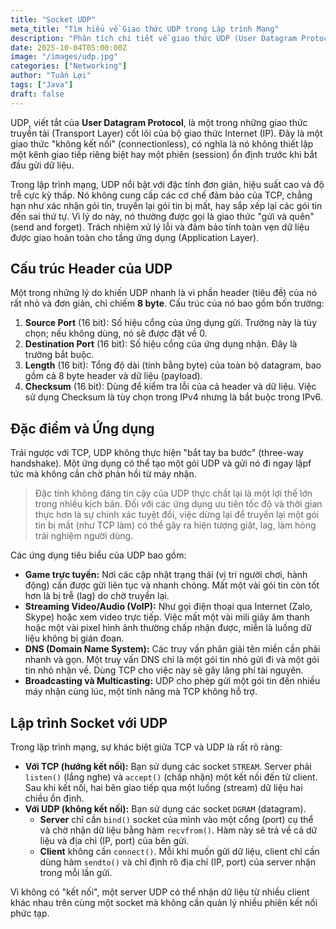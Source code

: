 ```yaml
---
title: "Socket UDP"
meta_title: "Tìm hiểu về Giao thức UDP trong Lập trình Mạng"
description: "Phân tích chi tiết về giao thức UDP (User Datagram Protocol), đặc điểm, cấu trúc, và các trường hợp sử dụng phổ biến trong lập trình mạng."
date: 2025-10-04T05:00:00Z
image: "/images/udp.jpg"
categories: ["Networking"]
author: "Tuấn Lợi"
tags: ["Java"]
draft: false
---
```


UDP, viết tắt của **User Datagram Protocol**, là một trong những giao thức truyền tải (Transport Layer) cốt lõi của bộ giao thức Internet (IP). Đây là một giao thức "không kết nối" (connectionless), có nghĩa là nó không thiết lập một kênh giao tiếp riêng biệt hay một phiên (session) ổn định trước khi bắt đầu gửi dữ liệu.

Trong lập trình mạng, UDP nổi bật với đặc tính đơn giản, hiệu suất cao và độ trễ cực kỳ thấp. Nó không cung cấp các cơ chế đảm bảo của TCP, chẳng hạn như xác nhận gói tin, truyền lại gói tin bị mất, hay sắp xếp lại các gói tin đến sai thứ tự. Vì lý do này, nó thường được gọi là giao thức "gửi và quên" (send and forget). Trách nhiệm xử lý lỗi và đảm bảo tính toàn vẹn dữ liệu được giao hoàn toàn cho tầng ứng dụng (Application Layer).

## Cấu trúc Header của UDP

Một trong những lý do khiến UDP nhanh là vì phần header (tiêu đề) của nó rất nhỏ và đơn giản, chỉ chiếm **8 byte**. Cấu trúc của nó bao gồm bốn trường:

1.  **Source Port** (16 bit): Số hiệu cổng của ứng dụng gửi. Trường này là tùy chọn; nếu không dùng, nó sẽ được đặt về 0.
2.  **Destination Port** (16 bit): Số hiệu cổng của ứng dụng nhận. Đây là trường bắt buộc.
3.  **Length** (16 bit): Tổng độ dài (tính bằng byte) của toàn bộ datagram, bao gồm cả 8 byte header và dữ liệu (payload).
4.  **Checksum** (16 bit): Dùng để kiểm tra lỗi của cả header và dữ liệu. Việc sử dụng Checksum là tùy chọn trong IPv4 nhưng là bắt buộc trong IPv6.

## Đặc điểm và Ứng dụng

Trái ngược với TCP, UDP không thực hiện "bắt tay ba bước" (three-way handshake). Một ứng dụng có thể tạo một gói UDP và gửi nó đi ngay lậpf tức mà không cần chờ phản hồi từ máy nhận.

> Đặc tính không đáng tin cậy của UDP thực chất lại là một lợi thế lớn trong nhiều kịch bản. Đối với các ứng dụng ưu tiên tốc độ và thời gian thực hơn là sự chính xác tuyệt đối, việc dừng lại để truyền lại một gói tin bị mất (như TCP làm) có thể gây ra hiện tượng giật, lag, làm hỏng trải nghiệm người dùng.

Các ứng dụng tiêu biểu của UDP bao gồm:

* **Game trực tuyến:** Nơi các cập nhật trạng thái (vị trí người chơi, hành động) cần được gửi liên tục và nhanh chóng. Mất một vài gói tin còn tốt hơn là bị trễ (lag) do chờ truyền lại.
* **Streaming Video/Audio (VoIP):** Như gọi điện thoại qua Internet (Zalo, Skype) hoặc xem video trực tiếp. Việc mất một vài mili giây âm thanh hoặc một vài pixel hình ảnh thường chấp nhận được, miễn là luồng dữ liệu không bị gián đoạn.
* **DNS (Domain Name System):** Các truy vấn phân giải tên miền cần phải nhanh và gọn. Một truy vấn DNS chỉ là một gói tin nhỏ gửi đi và một gói tin nhỏ nhận về. Dùng TCP cho việc này sẽ gây lãng phí tài nguyên.
* **Broadcasting và Multicasting:** UDP cho phép gửi một gói tin đến nhiều máy nhận cùng lúc, một tính năng mà TCP không hỗ trợ.

## Lập trình Socket với UDP

Trong lập trình mạng, sự khác biệt giữa TCP và UDP là rất rõ ràng:

* **Với TCP (hướng kết nối):** Bạn sử dụng các socket `STREAM`. Server phải `listen()` (lắng nghe) và `accept()` (chấp nhận) một kết nối đến từ client. Sau khi kết nối, hai bên giao tiếp qua một luồng (stream) dữ liệu hai chiều ổn định.
* **Với UDP (không kết nối):** Bạn sử dụng các socket `DGRAM` (datagram).
    * **Server** chỉ cần `bind()` socket của mình vào một cổng (port) cụ thể và chờ nhận dữ liệu bằng hàm `recvfrom()`. Hàm này sẽ trả về cả dữ liệu và địa chỉ (IP, port) của bên gửi.
    * **Client** không cần `connect()`. Mỗi khi muốn gửi dữ liệu, client chỉ cần dùng hàm `sendto()` và chỉ định rõ địa chỉ (IP, port) của server nhận trong mỗi lần gửi.

Vì không có "kết nối", một server UDP có thể nhận dữ liệu từ nhiều client khác nhau trên cùng một socket mà không cần quản lý nhiều phiên kết nối phức tạp.